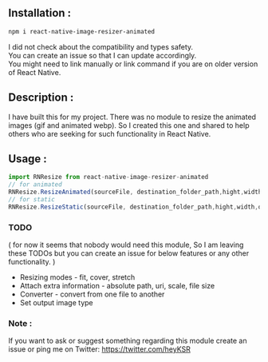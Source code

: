 ## Installation :  
```bash
npm i react-native-image-resizer-animated
```  
I did not check about the compatibility and types safety.  
You can create an issue so that I can update accordingly.  
You might need to link manually or link command if you are on older version of React Native.  


## Description :  
I have built this for my project. There was no module to resize the animated images (gif and animated webp). So I created this one and shared to help others who are seeking for such functionality in React Native.
  
## Usage :  
 ``` js
 import RNResize from react-native-image-resizer-animated
 // for animated
 RNResize.ResizeAnimated(sourceFile, destination_folder_path,hight,width,quality).then(res=>"file://"+res)
 // for static 
 RNResize.ResizeStatic(sourceFile, destination_folder_path,hight,width,quality).then(res=>"file://"+res)
``` 

### TODO   
( for now it seems that nobody would need this module, So I am leaving these TODOs but you can create an issue for below features or any other functionality. )
- Resizing modes - fit, cover, stretch
- Attach extra information - absolute path, uri, scale, file size
- Converter - convert from one file to another
- Set output image type  

### Note :
If you want to ask or suggest something regarding this module create an issue or ping me on
Twitter: https://twitter.com/heyKSR
